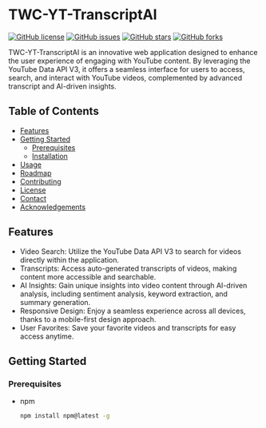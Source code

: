 # TWC-YT-TranscriptAI

[![GitHub license](https://img.shields.io/github/license/your_username/TWC-YT-TranscriptAI)](https://github.com/your_username/TWC-YT-TranscriptAI/blob/master/LICENSE) [![GitHub issues](https://img.shields.io/github/issues/your_username/TWC-YT-TranscriptAI)](https://github.com/your_username/TWC-YT-TranscriptAI/issues) [![GitHub stars](https://img.shields.io/github/stars/your_username/TWC-YT-TranscriptAI)](https://github.com/your_username/TWC-YT-TranscriptAI/stargazers) [![GitHub forks](https://img.shields.io/github/forks/your_username/TWC-YT-TranscriptAI)](https://github.com/your_username/TWC-YT-TranscriptAI/network)

TWC-YT-TranscriptAI is an innovative web application designed to enhance the user experience of engaging with YouTube content. By leveraging the YouTube Data API V3, it offers a seamless interface for users to access, search, and interact with YouTube videos, complemented by advanced transcript and AI-driven insights.

## Table of Contents

- [Features](#features)
- [Getting Started](#getting-started)
  - [Prerequisites](#prerequisites)
  - [Installation](#installation)
- [Usage](#usage)
- [Roadmap](#roadmap)
- [Contributing](#contributing)
- [License](#license)
- [Contact](#contact)
- [Acknowledgements](#acknowledgements)

## Features

- Video Search: Utilize the YouTube Data API V3 to search for videos directly within the application.
- Transcripts: Access auto-generated transcripts of videos, making content more accessible and searchable.
- AI Insights: Gain unique insights into video content through AI-driven analysis, including sentiment analysis, keyword extraction, and summary generation.
- Responsive Design: Enjoy a seamless experience across all devices, thanks to a mobile-first design approach.
- User Favorites: Save your favorite videos and transcripts for easy access anytime.

## Getting Started

### Prerequisites

- npm
  ```sh
  npm install npm@latest -g
